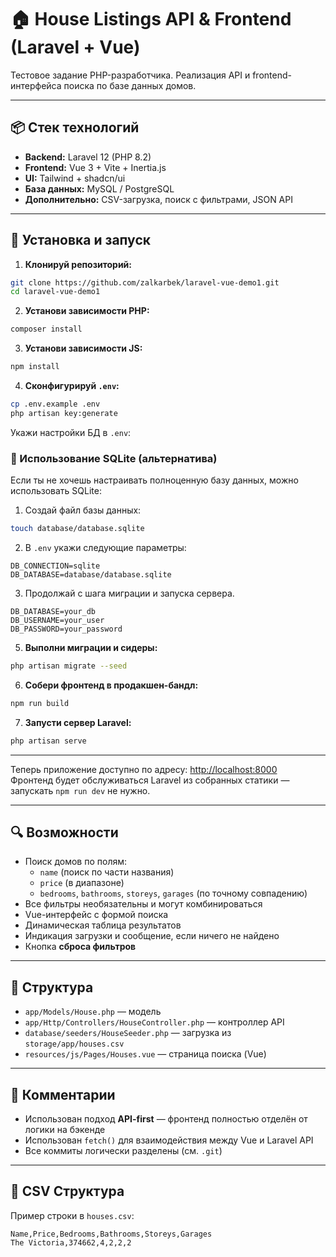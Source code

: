 
# 🏠 House Listings API & Frontend (Laravel + Vue)

Тестовое задание PHP-разработчика. Реализация API и frontend-интерфейса поиска по базе данных домов.

---

## 📦 Стек технологий

- **Backend:** Laravel 12 (PHP 8.2)
- **Frontend:** Vue 3 + Vite + Inertia.js
- **UI:** Tailwind + shadcn/ui
- **База данных:** MySQL / PostgreSQL
- **Дополнительно:** CSV-загрузка, поиск с фильтрами, JSON API

---

## 🚀 Установка и запуск

1. **Клонируй репозиторий:**

```bash
git clone https://github.com/zalkarbek/laravel-vue-demo1.git
cd laravel-vue-demo1
```

2. **Установи зависимости PHP:**

```bash
composer install
```

3. **Установи зависимости JS:**

```bash
npm install
```

4. **Сконфигурируй `.env`:**

```bash
cp .env.example .env
php artisan key:generate
```

Укажи настройки БД в `.env`:

### 💾 Использование SQLite (альтернатива)

Если ты не хочешь настраивать полноценную базу данных, можно использовать SQLite:

1. Создай файл базы данных:

```bash
touch database/database.sqlite
```

2. В `.env` укажи следующие параметры:

```
DB_CONNECTION=sqlite
DB_DATABASE=database/database.sqlite
```

3. Продолжай с шага миграции и запуска сервера.

```
DB_DATABASE=your_db
DB_USERNAME=your_user
DB_PASSWORD=your_password
```

5. **Выполни миграции и сидеры:**

```bash
php artisan migrate --seed
```

6. **Собери фронтенд в продакшен-бандл:**

```bash
npm run build
```

7. **Запусти сервер Laravel:**

```bash
php artisan serve
```

---

Теперь приложение доступно по адресу: [http://localhost:8000](http://localhost:8000)  
Фронтенд будет обслуживаться Laravel из собранных статики — запускать `npm run dev` не нужно.

---

## 🔍 Возможности

- Поиск домов по полям:
    - `name` (поиск по части названия)
    - `price` (в диапазоне)
    - `bedrooms`, `bathrooms`, `storeys`, `garages` (по точному совпадению)
- Все фильтры необязательны и могут комбинироваться
- Vue-интерфейс с формой поиска
- Динамическая таблица результатов
- Индикация загрузки и сообщение, если ничего не найдено
- Кнопка **сброса фильтров**

---

## 📂 Структура

- `app/Models/House.php` — модель
- `app/Http/Controllers/HouseController.php` — контроллер API
- `database/seeders/HouseSeeder.php` — загрузка из `storage/app/houses.csv`
- `resources/js/Pages/Houses.vue` — страница поиска (Vue)

---

## 📝 Комментарии

- Использован подход **API-first** — фронтенд полностью отделён от логики на бэкенде
- Использован `fetch()` для взаимодействия между Vue и Laravel API
- Все коммиты логически разделены (см. `.git`)

---

## 📎 CSV Структура

Пример строки в `houses.csv`:

```
Name,Price,Bedrooms,Bathrooms,Storeys,Garages
The Victoria,374662,4,2,2,2
```
